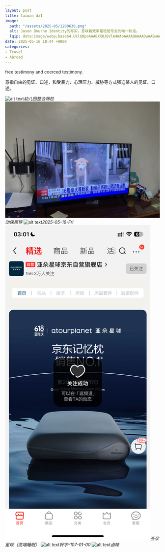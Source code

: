 ```yaml
---
layout: post
title: taiwan dx1
image:
  path: "/assets/2025-05/1200630.png"
  alt: Jason Bourne Identity的写实，意味着效率是检验专业的唯一标准。
  lqip: data:image/webp;base64,UklGRpoAAABXRUJQVlA4WAoAAAAQAAAADwAABwAAQUxQSDIAAAARL0AmbZurmr57yyIiqE8oiG0bejIYEQTgqiDA9vqnsUSI6H+oAERp2HZ65qP/VIAWAFZQOCBCAAAA8AEAnQEqEAAIAAVAfCWkAALp8sF8rgRgAP7o9FDvMCkMde9PK7euH5M1m6VWoDXf2FkP3BqV0ZYbO6NA/VFIAAAA
date: 2025-05-16 18:44 +0800
categories:
- Travel
- Abroad
---
```

free testimony and coerced testimony.

意指自由的见证、口述，和受暴力、心理压力、威胁等方式强迫某人的见证、口述。

![alt text](/assets/2025-05/a9140b75dc8482b18b8e1b8b27eae75.jpg)_幼儿园整合筛检_
![alt text](/assets/2025-05/ac01b0e9ff39638ed6ba8ab54ba77f7.jpg)_动保报导_
![alt text](/assets/2025-05/65a996d677d14172e5d2ef6aef9b57f.jpg)_2025-05-16-Fri_
![alt text](/assets/2025-05/03bab9ee063efdf5f9fda7aa69ce2bc.png)_亚朵星球（高端睡眠）_
![alt text](/assets/2025-05/737fb4d2a4f9368e77b7a1885ed274b.jpg)_轩宇-107-01-00_
![alt text](/assets/2025-05/7deb9ef1407fe4974e19f13baaf8b41.jpg)_卤味_
